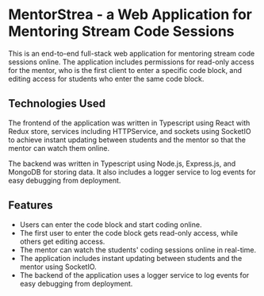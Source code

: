 # MentorStrea - a Web Application for Mentoring Stream Code Sessions

This is an end-to-end full-stack web application for mentoring stream code sessions online. The application includes permissions for read-only access for the mentor, who is the first client to enter a specific code block, and editing access for students who enter the same code block.

## Technologies Used
The frontend of the application was written in Typescript using React with Redux store, services including HTTPService, and sockets using SocketIO to achieve instant updating between students and the mentor so that the mentor can watch them online.

The backend was written in Typescript using Node.js, Express.js, and MongoDB for storing data. It also includes a logger service to log events for easy debugging from deployment.

## Features
- Users can enter the code block and start coding online.
- The first user to enter the code block gets read-only access, while others get editing access.
- The mentor can watch the students' coding sessions online in real-time.
- The application includes instant updating between students and the mentor using SocketIO.
- The backend of the application uses a logger service to log events for easy debugging from deployment.
